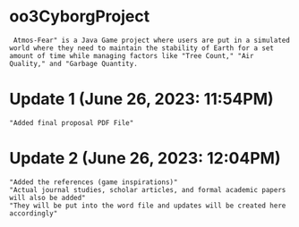 # oo3CyborgProject
     Atmos-Fear" is a Java Game project where users are put in a simulated world where they need to maintain the stability of Earth for a set amount of time while managing factors like "Tree Count," "Air Quality," and "Garbage Quantity.

# Update 1 (June 26, 2023: 11:54PM)
    "Added final proposal PDF File"

# Update 2 (June 26, 2023: 12:04PM)
    "Added the references (game inspirations)"
    "Actual journal studies, scholar articles, and formal academic papers will also be added"
    "They will be put into the word file and updates will be created here accordingly"
